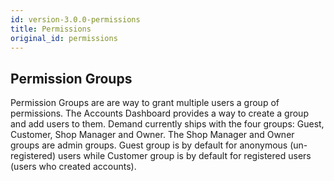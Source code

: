 ```yaml
---
id: version-3.0.0-permissions
title: Permissions
original_id: permissions
---
```


## Permission Groups

Permission Groups are are way to grant multiple users a group of permissions. The Accounts Dashboard provides a way to create a group and add users to them.
Demand currently ships with the four groups: Guest, Customer, Shop Manager and Owner. The Shop Manager and Owner groups are admin groups.
Guest group is by default for anonymous (un-registered) users while Customer group is by default for registered users (users who created accounts).
